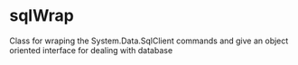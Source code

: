 # sqlWrap
Class for wraping the System.Data.SqlClient commands and give an object oriented interface for dealing with database
